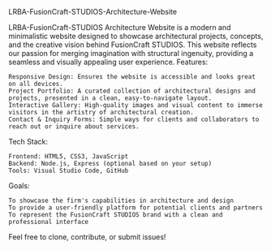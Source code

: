 LRBA-FusionCraft-STUDIOS-Architecture-Website

LRBA-FusionCraft-STUDIOS Architecture Website is a modern and minimalistic website designed to showcase architectural projects, concepts, and the creative vision behind FusionCraft STUDIOS. This website reflects our passion for merging imagination with structural ingenuity, providing a seamless and visually appealing user experience.
Features:

    Responsive Design: Ensures the website is accessible and looks great on all devices.
    Project Portfolio: A curated collection of architectural designs and projects, presented in a clean, easy-to-navigate layout.
    Interactive Gallery: High-quality images and visual content to immerse visitors in the artistry of architectural creation.
    Contact & Inquiry Forms: Simple ways for clients and collaborators to reach out or inquire about services.

Tech Stack:

    Frontend: HTML5, CSS3, JavaScript
    Backend: Node.js, Express (optional based on your setup)
    Tools: Visual Studio Code, GitHub

Goals:

    To showcase the firm's capabilities in architecture and design
    To provide a user-friendly platform for potential clients and partners
    To represent the FusionCraft STUDIOS brand with a clean and professional interface

Feel free to clone, contribute, or submit issues!
